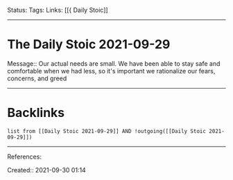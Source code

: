 Status: 
Tags: 
Links: [[{ Daily Stoic]]
___
# The Daily Stoic 2021-09-29
Message:: Our actual needs are small. We have been able to stay safe and comfortable when we had less, so it's important we rationalize our fears, concerns, and greed
___
# Backlinks
```dataview
list from [[Daily Stoic 2021-09-29]] AND !outgoing([[Daily Stoic 2021-09-29]])
```
___
References:

Created:: 2021-09-30 01:14
